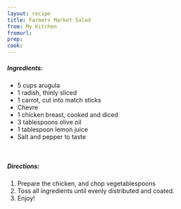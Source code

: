 ```yaml
---
layout: recipe
title: Farmers Market Salad
from: My Kitchen
fromurl: 
prep: 
cook: 
---
```


##### Ingredients:

* 5 cups arugula
* 1 radish, thinly sliced
* 1 carrot, cut into match sticks
* Chevre
* 1 chicken breast, cooked and diced
* 3 tablespoons olive oil
* 1 tablespoon lemon juice
* Salt and pepper to taste

<br>

##### Directions:

1. Prepare the chicken, and chop vegetablespoons
2. Toss all ingredients until evenly distributed and coated. 
3. Enjoy!
